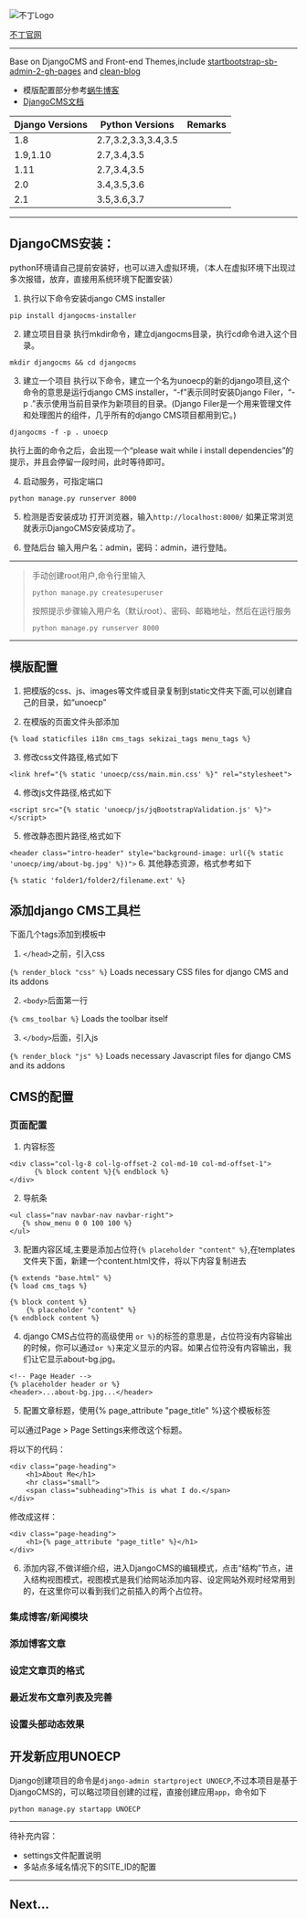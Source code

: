 ![不丁Logo](https://www.zhenzhidaole.com/media/filer_public_thumbnails/filer_public/19/33/193321a0-48f2-4632-aeb3-4a20ea1e98e6/logo.png__200.0x200.0_q85_subsampling-2.png "不丁")

[不丁官网](https://www.zhenzhidaole.com/ "不丁官网")

---
Base on DjangoCMS and Front-end Themes,include [startbootstrap-sb-admin-2-gh-pages](https://startbootstrap.com/template-categories/all/ "startbootstrap-sb-admin-2-gh-pages") and [clean-blog](https://startbootstrap.com/themes/clean-blog/ "clean-blog")

* 模版配置部分参考[蜗牛博客](http://www.snailtoday.com/archives/7652)
* [DjangoCMS文档](http://docs.django-cms.org/en/latest/)

|Django Versions|Python Versions|Remarks|
|:-|---|:------:|
|1.8|2.7,3.2,3.3,3.4,3.5||
|1.9,1.10|2.7,3.4,3.5||
|1.11|2.7,3.4,3.5||
|2.0|3.4,3.5,3.6||
|2.1|3.5,3.6,3.7||

---

## **DjangoCMS安装：**
python环境请自己提前安装好，也可以进入虚拟环境，（本人在虚拟环境下出现过多次报错，放弃，直接用系统环境下配置安装）

1. 执行以下命令安装django CMS installer

  `pip install djangocms-installer`

2. 建立项目目录
执行mkdir命令，建立djangocms目录，执行cd命令进入这个目录。

  `mkdir djangocms && cd djangocms`

3. 建立一个项目
执行以下命令，建立一个名为unoecp的新的django项目,这个命令的意思是运行django CMS installer，“-f”表示同时安装Django Filer，“-p .”表示使用当前目录作为新项目的目录。(Django Filer是一个用来管理文件和处理图片的组件，几乎所有的django CMS项目都用到它。)

  `djangocms -f -p . unoecp`

执行上面的命令之后，会出现一个“please wait while i install dependencies”的提示，并且会停留一段时间，此时等待即可。

4. 启动服务，可指定端口

  `python manage.py runserver 8000`

5. 检测是否安装成功
打开浏览器，输入`http://localhost:8000/` 如果正常浏览就表示DjangoCMS安装成功了。

6. 登陆后台
输入用户名：admin，密码：admin，进行登陆。

---
>手动创建root用户,命令行里输入
>
>   `python manage.py createsuperuser`
>
>按照提示步骤输入用户名（默认root）、密码、邮箱地址，然后在运行服务
>
>   `python manage.py runserver 8000`
>
---

## **模版配置**
1. 把模版的css、js、images等文件或目录复制到static文件夹下面,可以创建自己的目录，如“unoecp”

2. 在模版的页面文件头部添加

  `{% load staticfiles i18n cms_tags sekizai_tags menu_tags %}`

3. 修改css文件路径,格式如下

  `<link href="{% static 'unoecp/css/main.min.css' %}" rel="stylesheet"> `

4. 修改js文件路径,格式如下

  `<script src="{% static 'unoecp/js/jqBootstrapValidation.js' %}"></script>`

5. 修改静态图片路径,格式如下

  `<header class="intro-header" style="background-image: url({% static 'unoecp/img/about-bg.jpg' %})">`
6. 其他静态资源，格式参考如下

  `{% static 'folder1/folder2/filename.ext' %}`


## **添加django CMS工具栏**

下面几个tags添加到模板中

1. `</head>`之前，引入css

  `{% render_block "css" %}`
  Loads necessary CSS files for django CMS and its addons

2. `<body>`后面第一行
  
  `{% cms_toolbar %}`
  Loads the toolbar itself

3. `</body>`后面，引入js

  `{% render_block "js" %}`
  Loads necessary Javascript files for django CMS and its addons

## **CMS的配置**

### **页面配置**

1. 内容标签
```
<div class="col-lg-8 col-lg-offset-2 col-md-10 col-md-offset-1">
      {% block content %}{% endblock %}
</div>
```
2. 导航条
```
<ul class="nav navbar-nav navbar-right">
   {% show_menu 0 0 100 100 %}
</ul>
```
3. 配置内容区域,主要是添加占位符`{% placeholder "content" %}`,在templates文件夹下面，新建一个content.html文件，将以下内容复制进去
```
{% extends "base.html" %}
{% load cms_tags %}

{% block content %}
    {% placeholder "content" %}
{% endblock content %}
```
4. django CMS占位符的高级使用
`or %}`的标签的意思是，占位符没有内容输出的时候，你可以通过`or %}`来定义显示的内容。如果占位符没有内容输出，我们让它显示about-bg.jpg。
```
<!-- Page Header -->
{% placeholder header or %}
<header>...about-bg.jpg...</header>
```
5. 配置文章标题，使用{% page_attribute "page_title" %}这个模板标签

可以通过Page > Page Settings来修改这个标题。

将以下的代码：
```
<div class="page-heading">
    <h1>About Me</h1>
    <hr class="small">
    <span class="subheading">This is what I do.</span>
</div>
```
修改成这样：
```
<div class="page-heading">
    <h1>{% page_attribute "page_title" %}</h1>
</div>
````
6. 添加内容,不做详细介绍，进入DjangoCMS的编辑模式，点击“结构”节点，进入结构视图模式，视图模式是我们给网站添加内容、设定网站外观时经常用到的，在这里你可以看到我们之前插入的两个占位符。

### **集成博客/新闻模块**

### **添加博客文章**

### **设定文章页的格式**

### **最近发布文章列表及完善**

### **设置头部动态效果**

## **开发新应用UNOECP**

Django创建项目的命令是`django-admin startproject UNOECP`,不过本项目是基于DjangoCMS的，可以略过项目创建的过程，直接创建应用`app`，命令如下

`python manage.py startapp UNOECP`


***
待补充内容：
* settings文件配置说明
* 多站点多域名情况下的SITE_ID的配置
***


## **Next...**
